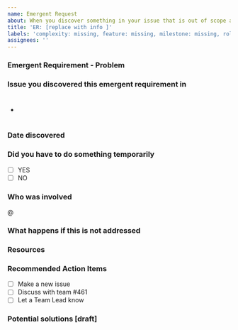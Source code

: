 ```yaml
---
name: Emergent Request
about: When you discover something in your issue that is out of scope and it needs a new issue or discussion
title: 'ER: [replace with info ]'
labels: 'complexity: missing, feature: missing, milestone: missing, role: missing, size: 0.25pt, stakeholder: missing'
assignees: ''
---
```


### Emergent Requirement - Problem

### Issue you discovered this emergent requirement in

- #

### Date discovered

### Did you have to do something temporarily

- [ ] YES
- [ ] NO

### Who was involved

@

### What happens if this is not addressed

### Resources

### Recommended Action Items

- [ ] Make a new issue
- [ ] Discuss with team #461
- [ ] Let a Team Lead know

### Potential solutions [draft]
